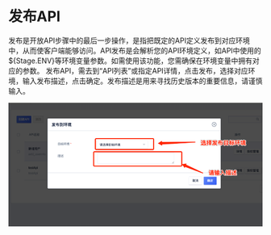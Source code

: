 

# 发布API

发布是开放API步骤中的最后一步操作，是指把既定的API定义发布到对应环境中，从而使客户端能够访问。API发布是会解析您的API环境定义，如API中使用的${Stage.ENV}等环境变量参数。如需使用该功能，您需确保在环境变量中拥有对应的参数。
发布API，需去到“API列表”或指定API详情，点击发布，选择对应环境，输入发布描述，点击确定。发布描述是用来寻找历史版本的重要信息，请谨慎输入。

![发布API](/images/open_api/env_management.png)

